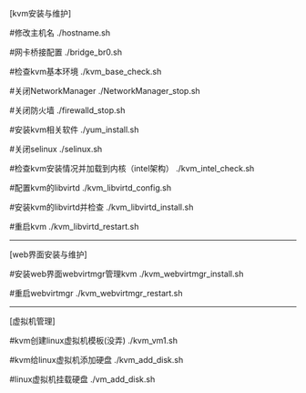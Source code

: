 [kvm安装与维护]

#修改主机名
./hostname.sh

#网卡桥接配置
./bridge_br0.sh

#检查kvm基本环境
./kvm_base_check.sh

#关闭NetworkManager
./NetworkManager_stop.sh

#关闭防火墙
./firewalld_stop.sh

#安装kvm相关软件
./yum_install.sh

#关闭selinux
./selinux.sh

#检查kvm安装情况并加载到内核（intel架构）
./kvm_intel_check.sh

#配置kvm的libvirtd
./kvm_libvirtd_config.sh

#安装kvm的libvirtd并检查
./kvm_libvirtd_install.sh

#重启kvm
./kvm_libvirtd_restart.sh

----------------------------
[web界面安装与维护]

#安装web界面webvirtmgr管理kvm
./kvm_webvirtmgr_install.sh

#重启webvirtmgr
./kvm_webvirtmgr_restart.sh

---------------------------
[虚拟机管理]

#kvm创建linux虚拟机模板(没弄)
./kvm_vm1.sh

#kvm给linux虚拟机添加硬盘
./kvm_add_disk.sh

#linux虚拟机挂载硬盘
./vm_add_disk.sh
